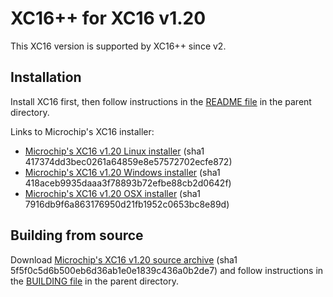# XC16++ for XC16 v1.20

This XC16 version is supported by XC16++ since v2.

## Installation

Install XC16 first, then follow instructions in the [README file](../README.md)
in the parent directory.

Links to Microchip's XC16 installer:
- [Microchip's XC16 v1.20 Linux installer](http://ww1.microchip.com/downloads/en/DeviceDoc/xc16-v1.20-linux-installer.run.tar) (sha1 417374dd3bec0261a64859e8e57572702ecfe872)
- [Microchip's XC16 v1.20 Windows installer](http://ww1.microchip.com/downloads/en/DeviceDoc/xc16-v1.20-windows-installer.exe) (sha1 418aceb9935daaa3f78893b72efbe88cb2d0642f)
- [Microchip's XC16 v1.20 OSX installer](http://ww1.microchip.com/downloads/en/DeviceDoc/xc16-v1.20--osx-installer.dmg) (sha1 7916db9f6a863176950d21fb1952c0653bc8e89d)

## Building from source

Download [Microchip's XC16 v1.20 source archive](http://ww1.microchip.com/downloads/en/DeviceDoc/xc16_v1_20_src.zip)
(sha1 5f5f0c5d6b500eb6d36ab1e0e1839c436a0b2de7) and follow instructions in the
[BUILDING file](../BUILDING.md) in the parent directory.

